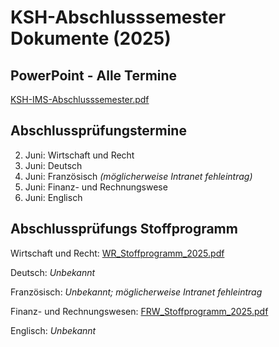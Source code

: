 # KSH-Abschlusssemester Dokumente (2025)
## PowerPoint - Alle Termine
[KSH-IMS-Abschlusssemester.pdf](https://github.com/user-attachments/files/18563814/KSH-IMS-Abschlusssemester.pdf)

## Abschlussprüfungstermine
2. Juni: Wirtschaft und Recht
3. Juni: Deutsch
4. Juni: Französisch *(möglicherweise Intranet fehleintrag)*
5. Juni: Finanz- und Rechnungswese
6. Juni: Englisch

## Abschlussprüfungs Stoffprogramm
Wirtschaft und Recht: [WR_Stoffprogramm_2025.pdf](https://github.com/user-attachments/files/18563742/WR_Stoffprogramm_2025.pdf)

Deutsch: *Unbekannt*

Französisch: *Unbekannt; möglicherweise Intranet fehleintrag*

Finanz- und Rechnungswesen: [FRW_Stoffprogramm_2025.pdf](https://github.com/user-attachments/files/18563747/FRW_Stoffprogramm_2025.pdf)

Englisch: *Unbekannt*
